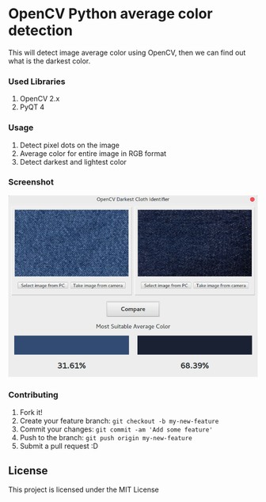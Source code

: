 # OpenCV Python average color detection
This will detect image average color using OpenCV, then we can find out what is the darkest color.

### Used Libraries 
1. OpenCV 2.x
2. PyQT 4

### Usage
1. Detect pixel dots on the image
2. Average color for entire image in RGB format
3. Detect darkest and lightest color

### Screenshot
![Qt Gui screenshot](https://raw.githubusercontent.com/lakmalniranga/OpenCV-average-color-detection/master/screenshot.png)

### Contributing
1. Fork it!
2. Create your feature branch: `git checkout -b my-new-feature`
3. Commit your changes: `git commit -am 'Add some feature'`
4. Push to the branch: `git push origin my-new-feature`
5. Submit a pull request :D

## License
This project is licensed under the MIT License
